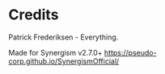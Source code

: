 # Credits
Patrick Frederiksen - Everything.

Made for Synergism v2.7.0+ https://pseudo-corp.github.io/SynergismOfficial/
